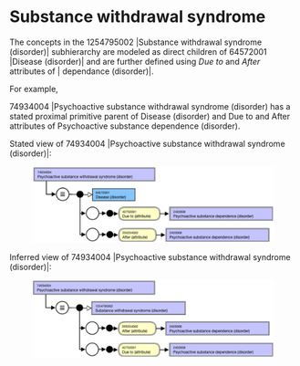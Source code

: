 # Substance withdrawal syndrome

The concepts in the 1254795002 |Substance withdrawal syndrome (disorder)| subhierarchy are modeled as direct children of 64572001 |Disease (disorder)| and are further defined using _Due to_ and _After_ attributes of | dependance (disorder)|.

For example,

74934004 |Psychoactive substance withdrawal syndrome (disorder) has a stated proximal primitive parent of Disease (disorder) and Due to and After attributes of Psychoactive substance dependence (disorder).

Stated view of 74934004 |Psychoactive substance withdrawal syndrome (disorder)|:

<figure><img src="../../../../../../.gitbook/assets/image (49) (1).png" alt=""><figcaption></figcaption></figure>

Inferred view of 74934004 |Psychoactive substance withdrawal syndrome (disorder)|:

<figure><img src="../../../../../../.gitbook/assets/image (48) (1) (1).png" alt=""><figcaption></figcaption></figure>
